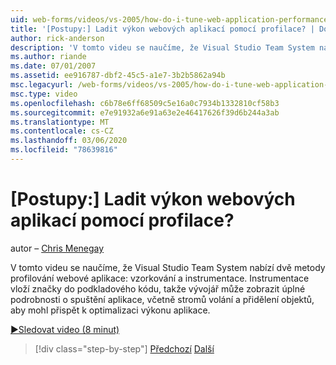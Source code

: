 ```yaml
---
uid: web-forms/videos/vs-2005/how-do-i-tune-web-application-performance-with-profiling
title: '[Postupy:] Ladit výkon webových aplikací pomocí profilace? | Dokumenty Microsoft'
author: rick-anderson
description: 'V tomto videu se naučíme, že Visual Studio Team System nabízí dvě metody profilování webové aplikace: vzorkování a instrumentace. Instrumentace inje...'
ms.author: riande
ms.date: 07/01/2007
ms.assetid: ee916787-dbf2-45c5-a1e7-3b2b5862a94b
msc.legacyurl: /web-forms/videos/vs-2005/how-do-i-tune-web-application-performance-with-profiling
msc.type: video
ms.openlocfilehash: c6b78e6ff68509c5e16a0c7934b1332810cf58b3
ms.sourcegitcommit: e7e91932a6e91a63e2e46417626f39d6b244a3ab
ms.translationtype: MT
ms.contentlocale: cs-CZ
ms.lasthandoff: 03/06/2020
ms.locfileid: "78639816"
---
```

# <a name="how-do-i-tune-web-application-performance-with-profiling"></a>[Postupy:] Ladit výkon webových aplikací pomocí profilace?

autor – [Chris Menegay](https://twitter.com/CMenegay)

V tomto videu se naučíme, že Visual Studio Team System nabízí dvě metody profilování webové aplikace: vzorkování a instrumentace. Instrumentace vloží značky do podkladového kódu, takže vývojář může zobrazit úplné podrobnosti o spuštění aplikace, včetně stromů volání a přidělení objektů, aby mohl přispět k optimalizaci výkonu aplikace.

[&#9654;Sledovat video (8 minut)](https://channel9.msdn.com/Blogs/ASP-NET-Site-Videos/how-do-i-tune-web-application-performance-with-profiling)

> [!div class="step-by-step"]
> [Předchozí](how-do-i-load-test-a-web-application.md)
> [Další](how-do-i-set-up-distributed-load-testing-for-high-volume-tests.md)
